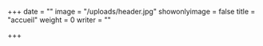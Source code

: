 +++
date = ""
image = "/uploads/header.jpg"
showonlyimage = false
title = "accueil"
weight = 0
writer = ""

+++
